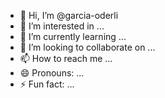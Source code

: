 - 👋 Hi, I’m @garcia-oderli
- 👀 I’m interested in ...
- 🌱 I’m currently learning ...
- 💞️ I’m looking to collaborate on ...
- 📫 How to reach me ...
- 😄 Pronouns: ...
- ⚡ Fun fact: ...

<!---
garcia-oderli/garcia-oderli is a ✨ special ✨ repository because its `README.md` (this file) appears on your GitHub profile.
You can click the Preview link to take a look at your changes.
--->
